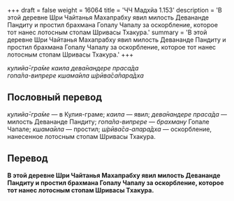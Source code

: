 +++
draft = false
weight = 16064
title = 'ЧЧ Мадхйа 1.153'
description = 'В этой деревне Шри Чайтанья Махапрабху явил милость Девананде Пандиту и простил брахмана Гопалу Чапалу за оскорбление, которое тот нанес лотосным стопам Шривасы Тхакура.'
summary = 'В этой деревне Шри Чайтанья Махапрабху явил милость Девананде Пандиту и простил брахмана Гопалу Чапалу за оскорбление, которое тот нанес лотосным стопам Шривасы Тхакура.'
+++

_кулийа̄-гра̄ме каила дева̄нандере праса̄да  
гопа̄ла-випрере кшама̄ила ш́рӣва̄са̄пара̄дха_

## Пословный перевод

_кулийа̄_\-_гра̄ме_ — в Кулия-граме; _каила_ — явил; _дева̄нандере_ _праса̄да_ — милость Девананде Пандиту; _гопа̄ла_\-_випрере_ — _брахману_ Гопале Чапале; _кшама̄ила_ — простил; _ш́рӣва̄са_\-_апара̄дха_ — оскорбление, нанесенное лотосным стопам Шривасы Тхакура.

## Перевод

**В этой деревне Шри Чайтанья Махапрабху явил милость Девананде Пандиту и простил брахмана Гопалу Чапалу за оскорбление, которое тот нанес лотосным стопам Шривасы Тхакура.**
